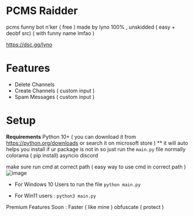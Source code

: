 # PCMS Raidder 
pcms funny bot n'ker ( free ) made by lyno 100% , unskidded ( easy + deobf src)
( with funny name lmfao )

https://dsc.gg/lyno

# Features
- Delete Channels
- Create Channels ( custom input )
- Spam Messages ( custom input )



# Setup

**Requirements**
Python 10+ ( you can download it from https://python.org/downloads or search it on microsoft store )
** it will auto helps you install if ur package is not in so just run the `main.py` file normally
colorama ( pip install)
asyncio 
discord


make sure run cmd at correct path 
( easy way to use cmd in correct path )
![image](https://github.com/LynoForWindows/pcms-raidder/assets/142291970/b4015b0a-f675-4d94-ad59-6a6627ecc655)


- For Windows 10 Users to run the file
``
python main.py
``

- For Win11 users :
``
python3 main.py
``

Premium Features Soon :
Faster ( like mine )
obfuscate ( protect )
